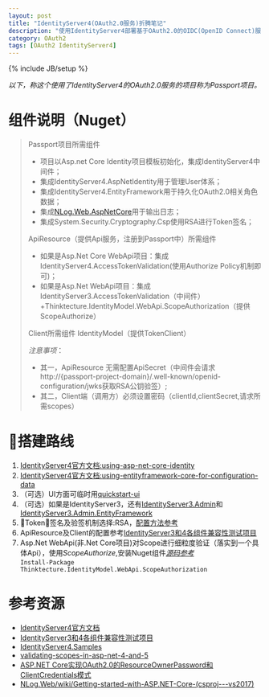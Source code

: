 ```yaml
---
layout: post
title: "IdentityServer4(OAuth2.0服务)折腾笔记"
description: "使用IdentityServer4部署基于OAuth2.0的OIDC(OpenID Connect)服务和Api认证授权服务"
category: OAuth2
tags: [OAuth2 IdentityServer4]
---
```

{% include JB/setup %}
  

_以下，称这个使用了IdentityServer4的OAuth2.0服务的项目称为Passport项目。_

# 组件说明（Nuget）

> Passport项目所需组件
>
>* 项目以Asp.net Core Identity项目模板初始化，集成IdentityServer4中间件；
>* 集成IdentityServer4.AspNetIdentity用于管理User体系；
>* 集成IdentityServer4.EntityFramework用于持久化OAuth2.0相关角色数据；
>* 集成[NLog.Web.AspNetCore](https://github.com/NLog/NLog.Web/wiki/Getting-started-with-ASP.NET-Core-(csproj---vs2017))用于输出日志；
>* 集成System.Security.Cryptography.Csp使用RSA进行Token签名；
>
> ApiResource（提供Api服务，注册到Passport中）所需组件
>
>* 如果是Asp.Net Core WebApi项目：集成IdentityServer4.AccessTokenValidation(使用Authorize Policy机制即可)；
>* 如果是Asp.Net WebApi项目：集成IdentityServer3.AccessTokenValidation（中间件）+Thinktecture.IdentityModel.WebApi.ScopeAuthorization（提供ScopeAuthorize）
>
> Client所需组件
>IdentityModel（提供TokenClient）
>
> *注意事项*：
>
>* 其一，ApiResource 无需配置ApiSecret（中间件会请求http://{passport-project-domain}/.well-known/openid-configuration/jwks获取RSA公钥验签）;  
>* 其二，Client端（调用方）必须设置密码（clientId,clientSecret,请求所需scopes）
>


# 搭建路线

1. [IdentityServer4官方文档:using-asp-net-core-identity](https://identityserver4.readthedocs.io/en/release/quickstarts/6_aspnet_identity.html#using-asp-net-core-identity)
1. [IdentityServer4官方文档:using-entityframework-core-for-configuration-data](https://identityserver4.readthedocs.io/en/release/quickstarts/8_entity_framework.html#using-entityframework-core-for-configuration-data)
1. （可选）UI方面可临时用[quickstart-ui](https://identityserver4.readthedocs.io/en/release/intro/packaging.html#quickstart-ui)
1. （可选）如果是IdentityServer3，还有[IdentityServer3.Admin](https://github.com/IdentityServer/IdentityServer3.Admin)和[IdentityServer3.Admin.EntityFramework](https://github.com/IdentityServer/IdentityServer3.Admin.EntityFramework)
1. Token签名及验签机制选择:RSA，[配置方法参考](http://www.cnblogs.com/skig/p/6079457.html)
1. ApiResource及Client的配置参考[IdentityServer3和4各组件兼容性测试项目](https://github.com/IdentityServer/CrossVersionIntegrationTests.git)
1. Asp.Net WebApi(非.Net Core项目)对Scope进行细粒度验证（落实到一个具体Api），使用*ScopeAuthorize*,安装Nuget组件[*源码参考*](https://github.com/IdentityModel/Thinktecture.IdentityModel/blob/master/source/WebApi.ScopeAuthorization/ScopeAuthorizeAttribute.cs)  
    `Install-Package Thinktecture.IdentityModel.WebApi.ScopeAuthorization` 

# 参考资源

* [IdentityServer4官方文档](https://identityserver4.readthedocs.io/en/release/)
* [IdentityServer3和4各组件兼容性测试项目](https://github.com/IdentityServer/CrossVersionIntegrationTests.git)
* [IdentityServer4.Samples](https://github.com/IdentityServer/IdentityServer4.Samples.git)
* [validating-scopes-in-asp-net-4-and-5](https://leastprivilege.com/2015/12/28/validating-scopes-in-asp-net-4-and-5/)
* [ASP.NET Core实现OAuth2.0的ResourceOwnerPassword和ClientCredentials模式](http://www.cnblogs.com/skig/p/6079457.html)
* [NLog.Web/wiki/Getting-started-with-ASP.NET-Core-(csproj---vs2017)](https://github.com/NLog/NLog.Web/wiki/Getting-started-with-ASP.NET-Core-(csproj---vs2017))
